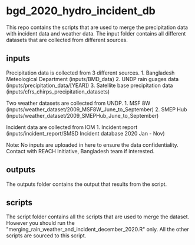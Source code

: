# bgd_2020_hydro_incident_db

This repo contains the scripts that are used to merge the precipitation data with incident data and weather data. The input folder contains all different datasets that are collected from different sources. 

## inputs
Precipitation data is collected from 3 different sources.
	1. Bangladesh Meteological Department (inputs/BMD_data)
	2. UNDP rain guages data (inputs/precipitation_data/[YEAR])
	3. Satellite base precipitation data (inputs/cfrs_chirps_precipitation_datasets)

Two weather datasets are collected from UNDP.
	1. MSF 8W (inputs/weather_dataset/2009_MSF8W_June_to_September)
	2. SMEP Hub (inputs/weather_dataset/2009_SMEPHub_June_to_September)

Incident data are collected from IOM 
	1. Incident report (inputs/incident_report/SMSD Incident database 2020 Jan - Nov)

Note: No inputs are uploaded in here to ensure the data confidentiality. Contact with REACH Initiative, Bangladesh team if interested.

## outputs
The outputs folder contains the output that results from the script. 

## scripts
The script folder contains all the scripts that are used to merge the dataset. However you should run the "merging_rain_weather_and_incident_december_2020.R" only. All the other scripts are sourced to this script. 